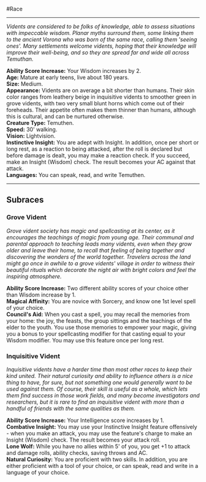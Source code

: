#Race 
- - -
_Vidents are considered to be folks of knowledge, able to assess situations with impeccable wisdom. Planar myths surround them, some linking them to the ancient Vorona who was born of the same race, calling them 'seeing ones'. Many settlements welcome vidents, hoping that their knowledge will improve their well-being, and so they are spread far and wide all across Temuthan._
 
**Ability Score Increase:** Your Wisdom increases by 2.  
**Age:** Mature at early teens, live about 180 years.  
**Size:** Medium.  
**Appearance:** Vidents are on average a bit shorter than humans. Their skin color ranges from leathery beige in inquisitive vidents to smoother green in grove vidents, with two very small blunt horns which come out of their foreheads. Their appetite often makes them thinner than humans, although this is cultural, and can be nurtured otherwise.  
**Creature Type:** Temuthen.  
**Speed:** 30' walking.  
**Vision:** Lightvision.  
**Instinctive Insight:** You are adept with Insight. In addition, once per short or long rest, as a reaction to being attacked, after the roll is declared but before damage is dealt, you may make a reaction check. If you succeed, make an Insight (Wisdom) check. The result becomes your AC against that attack.  
**Languages:** You can speak, read, and write Temuthen.
- - -
## Subraces
### Grove Vident
 
_Grove vident society has magic and spellcasting at its center, as it encourages the teachings of magic from young age. Their communal and parental approach to teaching leads many vidents, even when they grow older and leave their home, to recall that feeling of being together and discovering the wonders of the world together. Travelers across the land might go once in awhile to a grove vidents' village in order to witness their beautiful rituals which decorate the night air with bright colors and feel the inspiring atmosphere._
 
**Ability Score Increase:** Two different ability scores of your choice other than Wisdom increase by 1.  
**Magical Affinity:** You are novice with Sorcery, and know one 1st level spell of your choice.  
**Council's Aid:** When you cast a spell, you may recall the memories from your home: the joy, the feasts, the group sittings and the teachings of the elder to the youth. You use those memories to empower your magic, giving you a bonus to your spellcasting modifier for that casting equal to your Wisdom modifier. You may use this feature once per long rest.
 
### Inquisitive Vident
 
_Inquisitive vidents have a harder time than most other races to keep their kind united. Their natural curiosity and ability to influence others is a nice thing to have, for sure, but not something one would generally want to be used against them. Of course, their skill is useful as a whole, which lets them find success in those work fields, and many become investigators and researchers, but it is rare to find an inquisitive vident with more than a handful of friends with the same qualities as them._
 
**Ability Score Increase:** Your Intelligence score increases by 1.  
**Combative Insight:** You may use your Instinctive Insight feature offensively - when you make an attack, you may use the feature's charge to make an Insight (Wisdom) check. The result becomes your attack roll.  
**Lone Wolf:** While you have no allies within 5' of you, you get +1 to attack and damage rolls, ability checks, saving throws and AC.  
**Natural Curiosity:** You are proficient with two skills. In addition, you are either proficient with a tool of your choice, or can speak, read and write in a language of your choice.